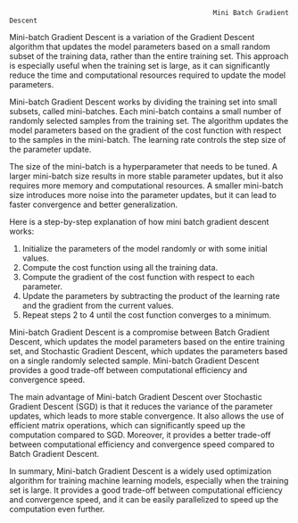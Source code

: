                                                        Mini Batch Gradient Descent
Mini-batch Gradient Descent is a variation of the Gradient Descent algorithm that updates the model parameters based on a small random subset of the training data, rather than the entire training set. This approach is especially useful when the training set is large, as it can significantly reduce the time and computational resources required to update the model parameters.

Mini-batch Gradient Descent works by dividing the training set into small subsets, called mini-batches. Each mini-batch contains a small number of randomly selected samples from the training set. The algorithm updates the model parameters based on the gradient of the cost function with respect to the samples in the mini-batch. The learning rate controls the step size of the parameter update.

The size of the mini-batch is a hyperparameter that needs to be tuned. A larger mini-batch size results in more stable parameter updates, but it also requires more memory and computational resources. A smaller mini-batch size introduces more noise into the parameter updates, but it can lead to faster convergence and better generalization.

Here is a step-by-step explanation of how mini batch gradient descent works:
1. Initialize the parameters of the model randomly or with some initial values.
2. Compute the cost function using all the training data.
3. Compute the gradient of the cost function with respect to each parameter.
4. Update the parameters by subtracting the product of the learning rate and the gradient from the current values.
5. Repeat steps 2 to 4 until the cost function converges to a minimum.

Mini-batch Gradient Descent is a compromise between Batch Gradient Descent, which updates the model parameters based on the entire training set, and Stochastic Gradient Descent, which updates the parameters based on a single randomly selected sample. Mini-batch Gradient Descent provides a good trade-off between computational efficiency and convergence speed.

The main advantage of Mini-batch Gradient Descent over Stochastic Gradient Descent (SGD) is that it reduces the variance of the parameter updates, which leads to more stable convergence. It also allows the use of efficient matrix operations, which can significantly speed up the computation compared to SGD. Moreover, it provides a better trade-off between computational efficiency and convergence speed compared to Batch Gradient Descent.

In summary, Mini-batch Gradient Descent is a widely used optimization algorithm for training machine learning models, especially when the training set is large. It provides a good trade-off between computational efficiency and convergence speed, and it can be easily parallelized to speed up the computation even further.
